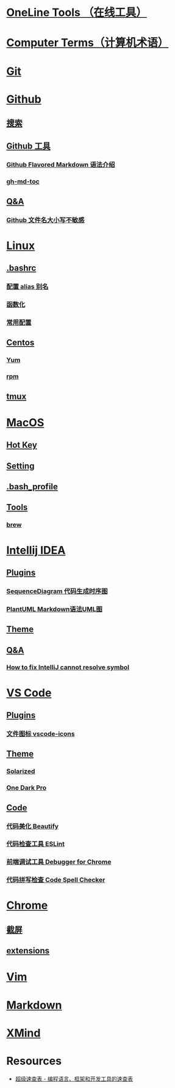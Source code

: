 # [OneLine Tools （在线工具）](OL-Tools.md)

# [Computer Terms（计算机术语）](collection/Terms.md)

# [Git](dev/Git.md)

# [Github](dev/Github.md)
## [搜索](#搜索)
## [Github 工具](dev/Github.md#github-工具)
### [Github Flavored Markdown 语法介绍](dev/Github.md#github-flavored-markdown-语法介绍)
### [gh-md-toc](dev/Github.md#gh-md-toc)
## [Q&amp;A](dev/Github.md#qa)
### [Github 文件名大小写不敏感](dev/Github.md#github-文件名大小写不敏感)

# [Linux](collection/Linux.md)
## [.bashrc](collection/Linux.md#bashrc)
### [配置 alias 别名](collection/Linux.md#配置-alias-别名)
### [函数化](collection/Linux.md#函数化)
### [常用配置](collection/Linux.md#常用配置)
## [Centos](#centos)
### [Yum](collection/Linux.md#yum)
### [rpm](collection/Linux.md#rpm)
## [tmux](collection/Linux.md#tmux)

# [MacOS](collection/MacOS.md)
## [Hot Key](collection/MacOS.md#hot-key)
## [Setting](collection/MacOS.md#setting)
## [.bash_profile](collection/MacOS.md#bash_profile)
## [Tools](collection/MacOS.md#tools)
### [brew](collection/MacOS.md#brew)

# [Intellij IDEA](dev/IDEA.md)
## [Plugins](dev/IDEA.md#plugins)
### [SequenceDiagram 代码生成时序图](dev/IDEA.md#sequencediagram-代码生成时序图)
### [PlantUML Markdown语法UML图](dev/IDEA.md#plantuml-markdown语法uml图)
## [Theme](dev/IDEA.md#theme)
## [Q&amp;A](dev/IDEA.md#qa)
### [<a href="http://sbytestream.pythonanywhere.com/blog/How-to-fix-IntelliJ-cannot-resolve-symbol" rel="nofollow">How to fix IntelliJ cannot resolve symbol</a>](#how-to-fix-intellij-cannot-resolve-symbol)

# [VS Code](dev/VSCode.md)
## [Plugins](dev/VSCode.md#plugins)
### [文件图标 vscode-icons](dev/VSCode.md#文件图标-vscode-icons)
## [Theme](dev/VSCode.md#theme)
### [Solarized](dev/VSCode.md#solarized)
### [One Dark Pro](dev/VSCode.md#one-dark-pro)
## [Code](dev/VSCode.md#code)
### [代码美化 Beautify](dev/VSCode.md#代码美化-beautify)
### [代码检查工具 ESLint](dev/VSCode.md#代码检查工具-eslint)
### [前端调试工具 Debugger for Chrome](dev/VSCode.md#前端调试工具-debugger-for-chrome)
### [代码拼写检查 Code Spell Checker](dev/VSCode.md#代码拼写检查-code-spell-checker)

# [Chrome](collection/Chrome.md)
## [截屏](collection/Chrome.md#截屏)
## [extensions](collection/Chrome.md#extensions)

# [Vim](dev/Vim.md)

# [Markdown](editor/Markdown.md)
# [XMind](editor/XMind.md)

# Resources
* [超级速查表 - 编程语言、框架和开发工具的速查表](https://github.com/skywind3000/awesome-cheatsheets)